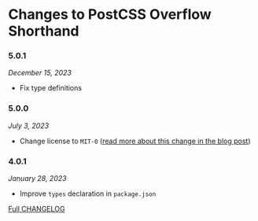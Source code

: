 # Changes to PostCSS Overflow Shorthand

### 5.0.1

_December 15, 2023_

- Fix type definitions

### 5.0.0

_July 3, 2023_

- Change license to `MIT-0` ([read more about this change in the blog post](https://preset-env.cssdb.org/blog/license-change/))

### 4.0.1

_January 28, 2023_

- Improve `types` declaration in `package.json`

[Full CHANGELOG](https://github.com/csstools/postcss-plugins/tree/main/plugins/postcss-overflow-shorthand/CHANGELOG.md)
